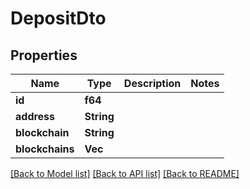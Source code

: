 # DepositDto

## Properties

Name | Type | Description | Notes
------------ | ------------- | ------------- | -------------
**id** | **f64** |  | 
**address** | **String** |  | 
**blockchain** | **String** |  | 
**blockchains** | **Vec<String>** |  | 

[[Back to Model list]](../README.md#documentation-for-models) [[Back to API list]](../README.md#documentation-for-api-endpoints) [[Back to README]](../README.md)


